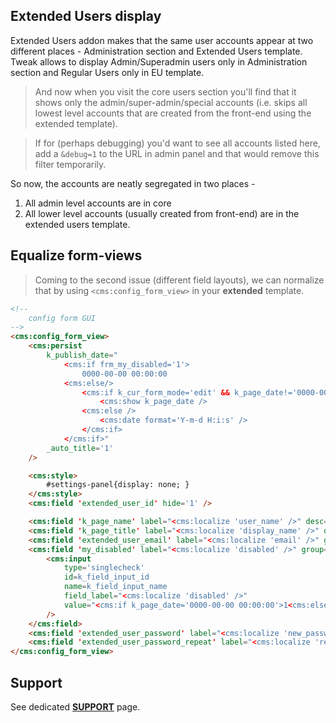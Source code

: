 ## Extended Users display

Extended Users addon makes that the same user accounts appear at two different places - Administration section and Extended Users template. Tweak allows to display Admin/Superadmin users only in Administration section and Regular Users only in EU template.

> And now when you visit the core users section you'll find that it shows only the admin/super-admin/special accounts (i.e. skips all lowest level accounts that are created from the front-end using the extended template).

> If for (perhaps debugging) you'd want to see all accounts listed here, add a `&debug=1` to the URL in admin panel and that would remove this filter temporarily.

So now, the accounts are neatly segregated in two places -
1. All admin level accounts are in core
2. All lower level accounts (usually created from front-end) are in the extended users template.


## Equalize form-views

> Coming to the second issue (different field layouts), we can normalize that by using `<cms:config_form_view>` in your **extended** template.

```html
<!--
    config form GUI
-->
<cms:config_form_view>
    <cms:persist
        k_publish_date="
            <cms:if frm_my_disabled='1'>
                0000-00-00 00:00:00
            <cms:else/>
                <cms:if k_cur_form_mode='edit' && k_page_date!='0000-00-00 00:00:00'>
                    <cms:show k_page_date />
                <cms:else />
                    <cms:date format='Y-m-d H:i:s' />
                </cms:if>
            </cms:if>"
        _auto_title='1'
    />

    <cms:style>
        #settings-panel{display: none; }
    </cms:style>
    <cms:field 'extended_user_id' hide='1' />

    <cms:field 'k_page_name' label="<cms:localize 'user_name' />" desc="<cms:localize 'user_name_restrictions' />" order='-7' />
    <cms:field 'k_page_title' label="<cms:localize 'display_name' />" order='-6' />
    <cms:field 'extended_user_email' label="<cms:localize 'email' />" group='_system_fields_' order='-5' />
    <cms:field 'my_disabled' label="<cms:localize 'disabled' />" group='_system_fields_' order='-4'>
        <cms:input
            type='singlecheck'
            id=k_field_input_id
            name=k_field_input_name
            field_label="<cms:localize 'disabled' />"
            value="<cms:if k_page_date='0000-00-00 00:00:00'>1<cms:else />0</cms:if>"
        />
    </cms:field>
    <cms:field 'extended_user_password' label="<cms:localize 'new_password' />" desc="<cms:localize 'new_password_msg' />" group='_system_fields_' order='-3' />
    <cms:field 'extended_user_password_repeat' label="<cms:localize 'repeat_password' />" desc="<cms:localize 'repeat_password_msg' />" group='_system_fields_' order='-2' />
</cms:config_form_view>
```


## Support

See dedicated [**SUPPORT**](/SUPPORT.md) page.
